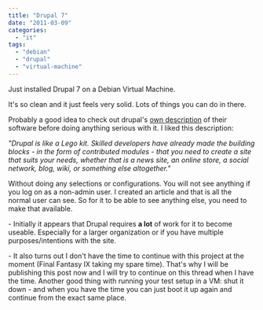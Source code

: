 ```yaml
---
title: "Drupal 7"
date: "2011-03-09"
categories: 
  - "it"
tags: 
  - "debian"
  - "drupal"
  - "virtual-machine"
---
```


Just installed Drupal 7 on a Debian Virtual Machine.

It's so clean and it just feels very solid. Lots of things you can do in there.

Probably a good idea to check out drupal's [own description](http://drupal.org/getting-started/before/overview "drupal overview") of their software before doing anything serious with it. I liked this description:

_"Drupal is like a Lego kit. Skilled developers have already made the building blocks - in the form of contributed modules - that you need to create a site that suits your needs, whether that is a news site, an online store, a social network, blog, wiki, or something else altogether."_

Without doing any selections or configurations. You will not see anything if you log on as a non-admin user. I created an article and that is all the normal user can see. So for it to be able to see anything else, you need to make that available.

\- Initially it appears that Drupal requires **a lot** of work for it to become useable. Especially for a larger organization or if you have multiple purposes/intentions with the site.

\- It also turns out I don't have the time to continue with this project at the moment (Final Fantasy IX taking my spare time). That's why I will be publishing this post now and I will try to continue on this thread when I have the time. Another good thing with running your test setup in a VM: shut it down - and when you have the time you can just boot it up again and continue from the exact same place.
